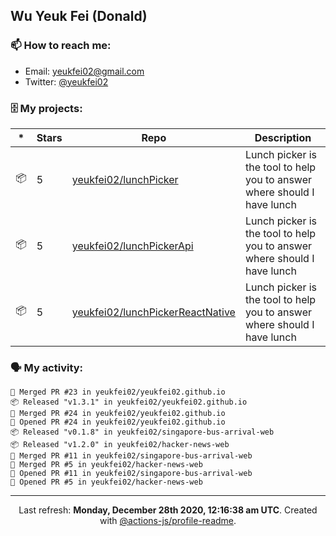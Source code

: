 ## Wu Yeuk Fei (Donald)

### 📫 How to reach me:

- Email: [yeukfei02@gmail.com](yeukfei02@gmail.com)
- Twitter: [@yeukfei02](https://twitter.com/yeukfei02)

### 🗄 My projects:

|*|Stars|Repo|Description|
|---|---|---|---|
| 📦 | 5 | [yeukfei02/lunchPicker](https://github.com/yeukfei02/lunchPicker) | Lunch picker is the tool to help you to answer where should I have lunch |
| 📦 | 5 | [yeukfei02/lunchPickerApi](https://github.com/yeukfei02/lunchPickerApi) | Lunch picker is the tool to help you to answer where should I have lunch |
| 📦 | 5 | [yeukfei02/lunchPickerReactNative](https://github.com/yeukfei02/lunchPickerReactNative) | Lunch picker is the tool to help you to answer where should I have lunch |

### 🗣 My activity:

```
🎉 Merged PR #23 in yeukfei02/yeukfei02.github.io
📦 Released "v1.3.1" in yeukfei02/yeukfei02.github.io
🎉 Merged PR #24 in yeukfei02/yeukfei02.github.io
💪 Opened PR #24 in yeukfei02/yeukfei02.github.io
📦 Released "v0.1.8" in yeukfei02/singapore-bus-arrival-web
📦 Released "v1.2.0" in yeukfei02/hacker-news-web
🎉 Merged PR #11 in yeukfei02/singapore-bus-arrival-web
🎉 Merged PR #5 in yeukfei02/hacker-news-web
💪 Opened PR #11 in yeukfei02/singapore-bus-arrival-web
💪 Opened PR #5 in yeukfei02/hacker-news-web
```

<!-- <img src="https://github-readme-stats.vercel.app/api?username=yeukfei02&show_icons=true&count_private=true&theme=radical" />

<img src="https://github-readme-stats.vercel.app/api/top-langs/?username=yeukfei02&theme=radical" /> -->

---

<p align="center">Last refresh: <b>Monday, December 28th 2020, 12:16:38 am UTC</b>. Created with <a href=https://github.com/marketplace/actions/profile-readme>@actions-js/profile-readme</a>.</p>
